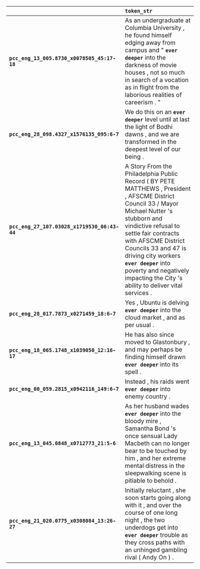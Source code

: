 |                                              | `token_str`                                                                                                                                                                                                                                                                                                                                                          |
|:---------------------------------------------|:---------------------------------------------------------------------------------------------------------------------------------------------------------------------------------------------------------------------------------------------------------------------------------------------------------------------------------------------------------------------|
| **`pcc_eng_13_005.8730_x0078505_45:17-18`**  | As an undergraduate at Columbia University , he found himself edging away from campus and " __``ever deeper``__ into the darkness of movie houses , not so much in search of a vocation as in flight from the laborious realities of careerism . "                                                                                                                   |
| **`pcc_eng_28_098.4327_x1576135_095:6-7`**   | We do this on an __``ever deeper``__ level until at last the light of Bodhi dawns , and we are transformed in the deepest level of our being .                                                                                                                                                                                                                       |
| **`pcc_eng_27_107.03028_x1719530_06:43-44`** | A Story From the Philadelphia Public Record ( BY PETE MATTHEWS , President , AFSCME District Council 33 / Mayor Michael Nutter 's stubborn and vindictive refusal to settle fair contracts with AFSCME District Councils 33 and 47 is driving city workers __``ever deeper``__ into poverty and negatively impacting the City 's ability to deliver vital services . |
| **`pcc_eng_28_017.7873_x0271459_18:6-7`**    | Yes , Ubuntu is delving __``ever deeper``__ into the cloud market , and as per usual .                                                                                                                                                                                                                                                                               |
| **`pcc_eng_18_065.1748_x1039050_12:16-17`**  | He has also since moved to Glastonbury , and may perhaps be finding himself drawn __``ever deeper``__ into its spell .                                                                                                                                                                                                                                               |
| **`pcc_eng_00_059.2815_x0942116_149:6-7`**   | Instead , his raids went __``ever deeper``__ into enemy country .                                                                                                                                                                                                                                                                                                    |
| **`pcc_eng_13_045.0848_x0712773_21:5-6`**    | As her husband wades __``ever deeper``__ into the bloody mire , Samantha Bond 's once sensual Lady Macbeth can no longer bear to be touched by him , and her extreme mental distress in the sleepwalking scene is pitiable to behold .                                                                                                                               |
| **`pcc_eng_21_020.0775_x0308084_13:26-27`**  | Initially reluctant , she soon starts going along with it , and over the course of one long night , the two underdogs get into __``ever deeper``__ trouble as they cross paths with an unhinged gambling rival ( Andy On ) .                                                                                                                                         |